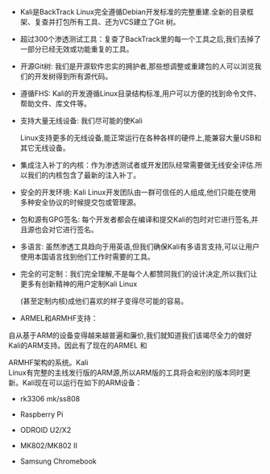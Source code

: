 * Kali是BackTrack Linux完全遵循Debian开发标准的完整重建.全新的目录框架、复查并打包所有工具、还为VCS建立了Git 树。

* 超过300个渗透测试工具：复查了BackTrack里的每一个工具之后,我们去掉了一部分已经无效或功能重复的工具。

* 开源Git树: 我们是开源软件忠实的拥护者,那些想调整或重建包的人可以浏览我们的开发树得到所有源代码。

* 遵循FHS: Kali的开发遵循Linux目录结构标准,用户可以方便的找到命令文件、帮助文件、库文件等。

* 支持大量无线设备: 我们尽可能的使Kali

  Linux支持更多的无线设备,能正常运行在各种各样的硬件上,能兼容大量USB和其它无线设备。

* 集成注入补丁的内核：作为渗透测试者或开发团队经常需要做无线安全评估.所以我们的内核包含了最新的注入补丁。

* 安全的开发环境: Kali Linux开发团队由一群可信任的人组成,他们只能在使用多种安全协议的时候提交包或管理源。

* 包和源有GPG签名: 每个开发者都会在编译和提交Kali的包时对它进行签名,并且源也会对它进行签名。

* 多语言: 虽然渗透工具趋向于用英语,但我们确保Kali有多语言支持,可以让用户使用本国语言找到他们工作时需要的工具。

* 完全的可定制：我们完全理解,不是每个人都赞同我们的设计决定,所以我们让更多有创新精神的用户定制Kali Linux

  \(甚至定制内核\)成他们喜欢的样子变得尽可能的容易。

* ARMEL和ARMHF支持：

自从基于ARM的设备变得越来越普遍和廉价,我们就知道我们该竭尽全力的做好Kali的ARM支持。因此有了现在的ARMEL 和

ARMHF架构的系统。Kali   
Linux有完整的主线发行版的ARM源,所以ARM版的工具将会和别的版本同时更新。Kali现在可以运行在如下的ARM设备：

* rk3306 mk/ss808

* Raspberry Pi

* ODROID U2/X2

* MK802/MK802 II

* Samsung Chromebook



